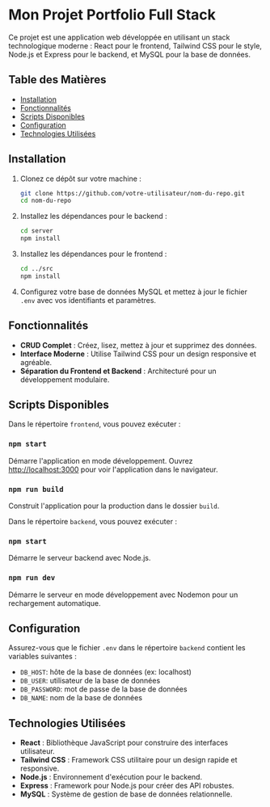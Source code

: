 # Mon Projet Portfolio Full Stack

Ce projet est une application web développée en utilisant un stack technologique moderne : React pour le frontend, Tailwind CSS pour le style, Node.js et Express pour le backend, et MySQL pour la base de données.

## Table des Matières
- [Installation](#installation)
- [Fonctionnalités](#fonctionnalités)
- [Scripts Disponibles](#scripts-disponibles)
- [Configuration](#configuration)
- [Technologies Utilisées](#technologies-utilisées)

## Installation

1. Clonez ce dépôt sur votre machine :
   ```bash
   git clone https://github.com/votre-utilisateur/nom-du-repo.git
   cd nom-du-repo
   ```

2. Installez les dépendances pour le backend :
   ```bash
   cd server
   npm install
   ```

3. Installez les dépendances pour le frontend :
   ```bash
   cd ../src
   npm install
   ```

4. Configurez votre base de données MySQL et mettez à jour le fichier `.env` avec vos identifiants et paramètres.

## Fonctionnalités

- **CRUD Complet** : Créez, lisez, mettez à jour et supprimez des données.
- **Interface Moderne** : Utilise Tailwind CSS pour un design responsive et agréable.
- **Séparation du Frontend et Backend** : Architecturé pour un développement modulaire.

## Scripts Disponibles

Dans le répertoire `frontend`, vous pouvez exécuter :

### `npm start`
Démarre l'application en mode développement. Ouvrez [http://localhost:3000](http://localhost:3000) pour voir l'application dans le navigateur.

### `npm run build`
Construit l'application pour la production dans le dossier `build`.

Dans le répertoire `backend`, vous pouvez exécuter :

### `npm start`
Démarre le serveur backend avec Node.js.

### `npm run dev`
Démarre le serveur en mode développement avec Nodemon pour un rechargement automatique.

## Configuration

Assurez-vous que le fichier `.env` dans le répertoire `backend` contient les variables suivantes :
- `DB_HOST`: hôte de la base de données (ex: localhost)
- `DB_USER`: utilisateur de la base de données
- `DB_PASSWORD`: mot de passe de la base de données
- `DB_NAME`: nom de la base de données

## Technologies Utilisées

- **React** : Bibliothèque JavaScript pour construire des interfaces utilisateur.
- **Tailwind CSS** : Framework CSS utilitaire pour un design rapide et responsive.
- **Node.js** : Environnement d'exécution pour le backend.
- **Express** : Framework pour Node.js pour créer des API robustes.
- **MySQL** : Système de gestion de base de données relationnelle.

